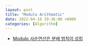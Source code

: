```yaml
---
layout: post
title: "Modulo Arithmatic"
date: 2022-04-18 19:36:00 +0900
categories: [Algorithm]
---
```


- [Modulo 사순연산은 분배 법칙이 성립](https://sskl660.tistory.com/75)
